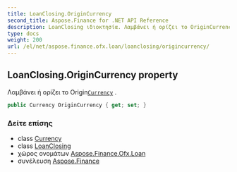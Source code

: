 ```yaml
---
title: LoanClosing.OriginCurrency
second_title: Aspose.Finance for .NET API Reference
description: LoanClosing ιδιοκτησία. Λαμβάνει ή ορίζει το OriginCurrency .
type: docs
weight: 200
url: /el/net/aspose.finance.ofx.loan/loanclosing/origincurrency/
---
```

## LoanClosing.OriginCurrency property

Λαμβάνει ή ορίζει το Origin[`Currency`](../currency/) .

```csharp
public Currency OriginCurrency { get; set; }
```

### Δείτε επίσης

* class [Currency](../../../aspose.finance.ofx/currency/)
* class [LoanClosing](../)
* χώρος ονομάτων [Aspose.Finance.Ofx.Loan](../../loanclosing/)
* συνέλευση [Aspose.Finance](../../../)


